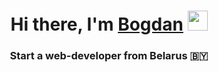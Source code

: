 <h1 align="center">Hi there, I'm <a href="" target="_blank">Bogdan</a> 
<img src="https://github.com/blackcater/blackcater/raw/main/images/Hi.gif" height="32"/></h1>
<h3 align="center">Start a web-developer from Belarus 🇧🇾</h3>
